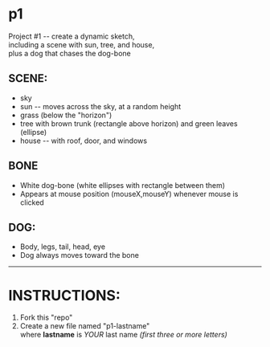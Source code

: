 # p1
Project #1 -- create a dynamic sketch,  
including a scene with sun, tree, and house,  
plus a dog that chases the dog-bone

## SCENE:
+ sky
+ sun -- moves across the sky, at a random height
+ grass (below the "horizon")
+ tree with brown trunk (rectangle above horizon) and green leaves (ellipse) 
+ house -- with roof, door, and windows

## BONE
+ White dog-bone (white ellipses with rectangle between them)
+ Appears at mouse position (mouseX,mouseY) whenever mouse is clicked

## DOG:
+ Body, legs, tail, head, eye
+ Dog always moves toward the bone

----

# INSTRUCTIONS:
1. Fork this "repo"  
2. Create a new file named "p1-lastname"  
    where **lastname** is  *YOUR* last name 
    *(first three or more letters)*
